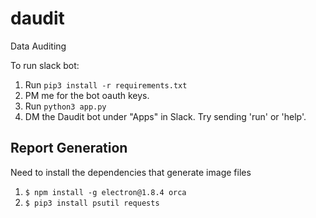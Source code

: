 # daudit
Data Auditing

To run slack bot:
1. Run `pip3 install -r requirements.txt`
2. PM me for the bot oauth keys.
3. Run `python3 app.py`
4. DM the Daudit bot under "Apps" in Slack. Try sending 'run' or 'help'.

## Report Generation
Need to install the dependencies that generate image files
1. `$ npm install -g electron@1.8.4 orca`
2. `$ pip3 install psutil requests`